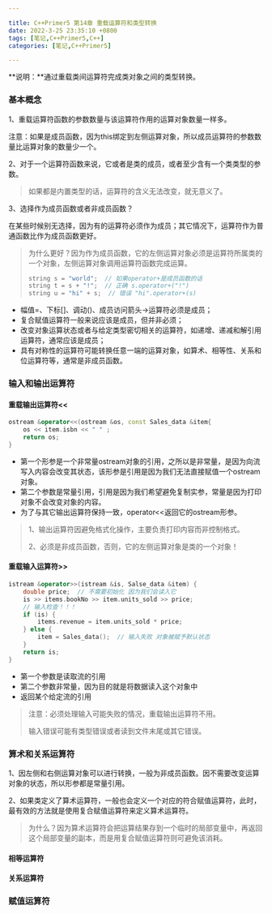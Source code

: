 ```yaml
---

title: C++Primer5 第14章 重载运算符和类型转换 
date: 2022-3-25 23:35:10 +0800
tags: [笔记,C++Primer5,C++]
categories: [笔记,C++Primer5]

---
```


**说明：**通过重载类间运算符完成类对象之间的类型转换。

### 基本概念

1、重载运算符函数的参数数量与该运算符作用的运算对象数量一样多。

注意：如果是成员函数，因为this绑定到左侧运算对象，所以成员运算符的参数数量比运算对象的数量少一个。

2、对于一个运算符函数来说，它或者是类的成员，或者至少含有一个类类型的参数。

> 如果都是内置类型的话，运算符的含义无法改变，就无意义了。

3、选择作为成员函数或者非成员函数？

在某些时候别无选择，因为有的运算符必须作为成员；其它情况下，运算符作为普通函数比作为成员函数更好。

> 为什么更好？因为作为成员函数，它的左侧运算对象必须是运算符所属类的一个对象，左侧运算对象调用运算符函数完成运算。
>
> ```c++
> string s = "world";  // 如果operator+是成员函数的话
> string t = s + "!";  // 正确 s.operator+("!")
> string u = "hi" + s;  // 错误 "hi".operator+(s)
> ```

* 幅值=、下标[]、调动()、成员访问箭头->运算符必须是成员；
* 复合赋值运算符一般来说应该是成员，但并非必须；
* 改变对象运算状态或者与给定类型密切相关的运算符，如递增、递减和解引用运算符，通常应该是成员；
* 具有对称性的运算符可能转换任意一端的运算对象，如算术、相等性、关系和位运算符等，通常是非成员函数。

### 输入和输出运算符

#### 重载输出运算符<<

```c++
ostream &operator<<(ostream &os, const Sales_data &item{
    os << item.isbn << " " ;
    return os;
}
```

* 第一个形参是一个非常量ostream对象的引用，之所以是非常量，是因为向流写入内容会改变其状态，该形参是引用是因为我们无法直接赋值一个ostream对象。
* 第二个参数是常量引用，引用是因为我们希望避免复制实参，常量是因为打印对象不会改变对象的内容。
* 为了与其它输出运算符保持一致，operator<<返回它的ostream形参。

> 1、输出运算符因避免格式化操作，主要负责打印内容而非控制格式。
>
> 2、必须是非成员函数，否则，它的左侧运算对象是类的一个对象！

#### 重载输入运算符>>

```c++
istream &operator>>(istream &is, Salse_data &item) {
    double price;  // 不需要初始化 因为我们会读入它
    is >> items.bookNo >> item.units_sold >> price;
    // 输入检查！！！
    if (is) {
		items.revenue = item.units_sold * price;
    } else {
        item = Sales_data();  // 输入失败 对象被赋予默认状态
    }
    return is;
}
```

* 第一个参数是读取流的引用
* 第二个参数非常量，因为目的就是将数据读入这个对象中
* 返回某个给定流的引用

> 注意：必须处理输入可能失败的情况，重载输出运算符不用。
>
> 输入错误可能有类型错误或者读到文件末尾或其它错误。

### 算术和关系运算符

1、因左侧和右侧运算对象可以进行转换，一般为非成员函数。因不需要改变运算对象的状态，所以形参都是常量引用。

2、如果类定义了算术运算符，一般也会定义一个对应的符合赋值运算符，此时，最有效的方法就是使用复合赋值运算符来定义算术运算符。

> 为什么？因为算术运算符会把运算结果存到一个临时的局部变量中，再返回这个局部变量的副本，而是用复合赋值运算符则可避免该消耗。

#### 相等运算符

#### 关系运算符

### 赋值运算符



